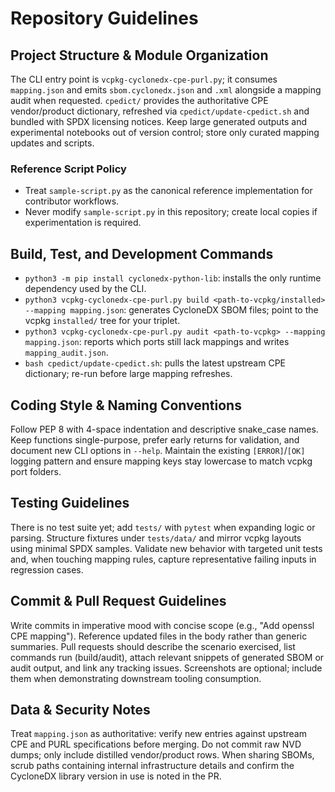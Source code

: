 # Repository Guidelines

## Project Structure & Module Organization
The CLI entry point is `vcpkg-cyclonedx-cpe-purl.py`; it consumes `mapping.json` and emits `sbom.cyclonedx.json` and `.xml` alongside a mapping audit when requested. `cpedict/` provides the authoritative CPE vendor/product dictionary, refreshed via `cpedict/update-cpedict.sh` and bundled with SPDX licensing notices. Keep large generated outputs and experimental notebooks out of version control; store only curated mapping updates and scripts.

### Reference Script Policy
- Treat `sample-script.py` as the canonical reference implementation for contributor workflows.
- Never modify `sample-script.py` in this repository; create local copies if experimentation is required.

## Build, Test, and Development Commands
- `python3 -m pip install cyclonedx-python-lib`: installs the only runtime dependency used by the CLI.
- `python3 vcpkg-cyclonedx-cpe-purl.py build <path-to-vcpkg/installed> --mapping mapping.json`: generates CycloneDX SBOM files; point to the vcpkg `installed/` tree for your triplet.
- `python3 vcpkg-cyclonedx-cpe-purl.py audit <path-to-vcpkg> --mapping mapping.json`: reports which ports still lack mappings and writes `mapping_audit.json`.
- `bash cpedict/update-cpedict.sh`: pulls the latest upstream CPE dictionary; re-run before large mapping refreshes.

## Coding Style & Naming Conventions
Follow PEP 8 with 4-space indentation and descriptive snake_case names. Keep functions single-purpose, prefer early returns for validation, and document new CLI options in `--help`. Maintain the existing `[ERROR]`/`[OK]` logging pattern and ensure mapping keys stay lowercase to match vcpkg port folders.

## Testing Guidelines
There is no test suite yet; add `tests/` with `pytest` when expanding logic or parsing. Structure fixtures under `tests/data/` and mirror vcpkg layouts using minimal SPDX samples. Validate new behavior with targeted unit tests and, when touching mapping rules, capture representative failing inputs in regression cases.

## Commit & Pull Request Guidelines
Write commits in imperative mood with concise scope (e.g., "Add openssl CPE mapping"). Reference updated files in the body rather than generic summaries. Pull requests should describe the scenario exercised, list commands run (build/audit), attach relevant snippets of generated SBOM or audit output, and link any tracking issues. Screenshots are optional; include them when demonstrating downstream tooling consumption.

## Data & Security Notes
Treat `mapping.json` as authoritative: verify new entries against upstream CPE and PURL specifications before merging. Do not commit raw NVD dumps; only include distilled vendor/product rows. When sharing SBOMs, scrub paths containing internal infrastructure details and confirm the CycloneDX library version in use is noted in the PR.
